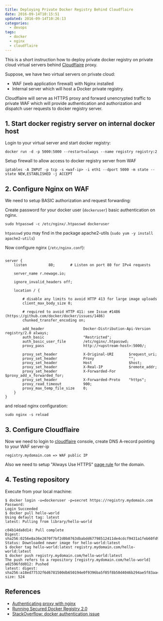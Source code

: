 ```yaml
---
title: Deploying Private Docker Registry Behind Cloudflaire
date: 2016-09-14T10:15:51
updated: 2016-09-14T10:26:13
categories:
  - devops
tags:
  - docker
  - nginx
  - cloudflaire
---
```


This is a short instruction how to deploy private docker registry on private cloud virtual servers behind [Cloudflaire][cloudflare] proxy.
<!--more-->
Suppose, we have two virtual servers on private cloud:

 * WAF (web application firewall) with Nginx installed
 * Internal server which will host a Docker private registry.

Cloudflaire will serve as HTTPS proxy and forward unencrypted traffic to private WAF which will provide authentication and authorization and dispatch user requests to docker registry server.

## 1. Start docker registry server on internal docker host

Login to your virtual server and start docker registry:

    docker run -d -p 5000:5000 --restart=always --name registry registry:2

Setup firewall to allow access to docker registry server from WAF

    iptables -A INPUT -p tcp -s <waf-ip> -i eth1 --dport 5000 -m state --state NEW,ESTABLISHED -j ACCEPT

## 2. Configure Nginx on WAF

We need to setup BASIC authorization and request forwarding:

Create password for your docker user (`dockeruser`) basic authentication on nginx.

    sudo htpasswd -c /etc/nginx/.htpasswd dockeruser

`htpasswd` you may find in the package apache2-utils (`sudo yum -y install apache2-utils`)


Now configure nginx (`/etc/nginx.conf`):

```nginx

server {
    listen          80;       # Listen on port 80 for IPv4 requests

    server_name r.newage.io;

    ignore_invalid_headers off;

    location / {

        # disable any limits to avoid HTTP 413 for large image uploads
        client_max_body_size 0;

        # required to avoid HTTP 411: see Issue #1486 (https://github.com/docker/docker/issues/1486)
        chunked_transfer_encoding on;

        add_header                  Docker-Distribution-Api-Version registry/2.0 always;
        auth_basic                  "Restricted";
        auth_basic_user_file        /etc/nginx/.htpasswd;
        proxy_pass                  http://<upstream-host>:5000/;

        proxy_set_header            X-Original-URI       $request_uri;
        proxy_set_header            Proxy                "";
        proxy_set_header            Host                 $host;
        proxy_set_header            X-Real-IP            $remote_addr;
        proxy_set_header            X-Forwarded-For      $proxy_add_x_forwarded_for;
        proxy_set_header            X-Forwarded-Proto    "https";
        proxy_read_timeout          900;
        proxy_max_temp_file_size    0;
    }
}
```
and reload nginx configuration:

    sudo nginx -s reload

## 3. Configure Cloudflaire

Now we need to login to [cloudflaire][cloudflare] console, create DNS A-record pointing to your WAF server-ip

    registry.mydomain.com => WAF public IP

Also we need to setup "Always Use HTTPS" [page rule](https://support.cloudflare.com/hc/en-us/articles/224509547-Recommended-Page-Rules-to-Consider) for the domain.

## 4. Testing repository

Execute from your local machine:

```
$ docker login -u=dockeruser -p=secret https://registry.mydomain.com
Password:
Login Succeeded
$ docker pull hello-world
Using default tag: latest
latest: Pulling from library/hello-world

c04b14da8d14: Pull complete
Digest: sha256:0256e8a36e2070f7bf2d0b0763dbabdd67798512411de4cdcf9431a1feb60fd9
Status: Downloaded newer image for hello-world:latest
$ docker tag hello-world:latest registry.mydomain.com/hello-world:latest
$ docker push registry.mydomain.com/hello-world:latest
The push refers to a repository [registry.mydomain.com/hello-world]
a02596fdd012: Pushed
latest: digest: sha256:a18ed77532f6d6781500db650194e0f9396ba5f05f8b50d4046b294ae5f83aa4 size: 524
```

## References

 * [Authenticating proxy with nginx](https://docs.docker.com/registry/recipes/nginx/)
 * [Running Secured Docker Registry 2.0](http://container-solutions.com/running-secured-docker-registry-2-0/)
 * [StackOverflow: docker authentication issue](http://stackoverflow.com/a/39483840/3315474)

[cloudflare]: https://www.cloudflare.com

